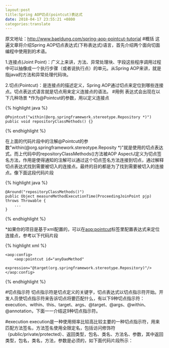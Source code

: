 ```yaml
---
layout:post
title:Spring AOP切点(pointcut)表达式
date: 2018-04-17 23:55:21 +0800
categories:translate
---
```


原文地址：http://www.baeldung.com/spring-aop-pointcut-tutorial
#概括
这遍文章将介绍Spring AOP切点表达式(下称表达式)语言，首先介绍两个面向切面编程中使用到的术语。

1.连接点(Joint Point)：广义上来讲，方法、异常处理块、字段这些程序调用过程中可以抽像成一个执行步骤（或者说执行点）的单元。从Spring AOP来讲，就是指java的方法和异常处理代码块。

2.切点(Pointcut)：是连接点的描述定义，Spring AOP通过切点来定位到哪些连接点。切点表达式语言就是切点用来定义连接点的语法。
#用例
表达式会出现在以下几种场景
*作为@Pointcut的参数，用以定义连接点

{% highlight java %}

	@Pointcut("within(@org.springframework.stereotype.Repository *)")
	public void repositoryClassMethods() {}

{% endhighlight %}

在上面的代码片段中的注解@Pointcut的参数"within(@org.springframework.stereotype.Reposity *)"就是使用的切点表达式。而上代码中的repositoryClassMethods()方法被AOP AspectJ定义为切点签名方法，作用是使得通知的注解可以通过这个切点签名方法连接到切点，通过解释切点表达式找到需要被切入的连接点。最终的目的都是为了找到需要被切入的连接点。像下面这段代码片段

{% highlight java %}

	@Around("repositoryClassMethods()")
	public Object measureMethodExecutionTime(ProceedingJoinPoint pjp) throws Throwable {
	    ...
	}

{% endhighlight %}

*如果你的项目是基于xml配置的，可以在<aop:pointcut>标签里配置表达式来定位连接点，参考以下代码片段

{% highlight xml %}

	<aop:config>
	    <aop:pointcut id="anyDaoMethod"
	      expression="@target(org.springframework.stereotype.Repository)"/>
	</aop:config>

{% endhighlight %}

#切点指示符
切点指示符是切点定义的关键字，切点表达式以切点指示符开始。开发人员使切点指示符来告诉切点将要匹配什么，有以下9种切点指示符：execution、within、this、target、args、@target、@args、@within、@annotation，下面一一介结这9种切点指示符。

#execution
execution是一种使用频率比较高比较主要的一种切点指示符，用来匹配方法签名，方法签名使用全限定名，包括访问修饰符（public/private/protected）、返回类型，包名、类名、方法名、参数，其中返回类型，包名，类名，方法，参数是必须的，如下面代码片段所示：